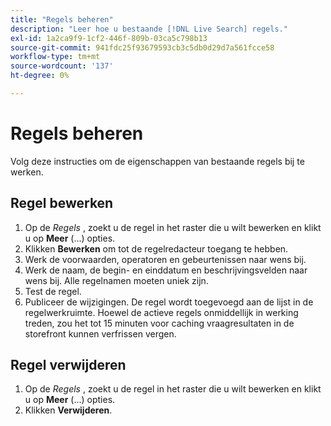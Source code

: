```yaml
---
title: "Regels beheren"
description: "Leer hoe u bestaande [!DNL Live Search] regels."
exl-id: 1a2ca9f9-1cf2-446f-809b-03ca5c798b13
source-git-commit: 941fdc25f93679593cb3c5db0d29d7a561fcce58
workflow-type: tm+mt
source-wordcount: '137'
ht-degree: 0%

---
```


# Regels beheren

Volg deze instructies om de eigenschappen van bestaande regels bij te werken.

## Regel bewerken

1. Op de *Regels* , zoekt u de regel in het raster die u wilt bewerken en klikt u op **Meer** (...) opties.
1. Klikken **Bewerken** om tot de regelredacteur toegang te hebben.
1. Werk de voorwaarden, operatoren en gebeurtenissen naar wens bij.
1. Werk de naam, de begin- en einddatum en beschrijvingsvelden naar wens bij. Alle regelnamen moeten uniek zijn.
1. Test de regel.
1. Publiceer de wijzigingen.
De regel wordt toegevoegd aan de lijst in de regelwerkruimte. Hoewel de actieve regels onmiddellijk in werking treden, zou het tot 15 minuten voor caching vraagresultaten in de storefront kunnen verfrissen vergen.

## Regel verwijderen

1. Op de *Regels* , zoekt u de regel in het raster die u wilt bewerken en klikt u op **Meer** (...) opties.
1. Klikken **Verwijderen**.
